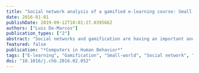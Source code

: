 ```yaml
---
title: "Social network analysis of a gamified e-learning course: Small-world phenomenon and network metrics as predictors of academic performance"
date: 2016-01-01
publishDate: 2019-09-12T10:01:27.039566Z
authors: ["Luis De-Marcos"]
publication_types: ["2"]
abstract: "Social networks and gamification are having an important and growing role in education. Social networks provide unknown communication and connection possibilities while games have the potential to engage students. This paper analyzes the structure of the social network resulting from a gamified social undergraduate course as well as the influence that student's position has on learning achievement. In a semester long experiment, a social networking site was delivered to students providing gamified activities and enabling social interaction and collaboration. Social network analysis was used to build the network graph and to compute four measures of the overall network and nine measures for each participant. Individual measures were then assessed as predictors of student's achievement using three different methods: Correlation, principal component analysis and multiple linear regressions. The resulting social network has 167 actors and 2505 links, and it can be characterized as a small-world. All analyses agreed on the potential of structural metrics as predictors of learning achievement but they differ in the measures considered as significant. A moderate correlation was found between most centrality measures and learning achievement."
featured: false
publication: "*Computers in Human Behavior*"
tags: ["E-learning", "Gamification", "Small-world", "Social network", "Social network analysis (SNA)"]
doi: "10.1016/j.chb.2016.02.052"
---
```


